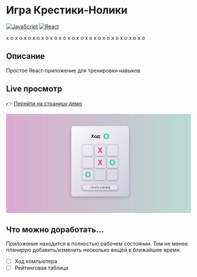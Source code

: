 # Игра Крестики-Нолики
[![JavaScript](https://img.shields.io/badge/JavaScript-333333?logo=javascript)](#)
[![React](https://img.shields.io/badge/React-18-333333?logo=react)](#)

х о х о х о х о х о х о х о х о х о х о х о х о х о х о х о х о

## Описание
Простое React-приложение для тренировки навыков
## Live просмотр


👉 [Перейти на страницу демо](https://xoapp-784e8.web.app/
)


![Главная страница сайта](./Preview.png)

## Что можно доработать...
Приложение находится в полностью рабочем состоянии. Тем не менее планирую добавить/изменить несколько вещей в ближайшее время.

- [ ] Ход компьютера
- [ ] Рейтинговая таблица
